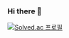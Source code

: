 ### Hi there 👋
[![Solved.ac 프로필](http://mazassumnida.wtf/api/v2/generate_badge?boj=pjh7083)](https://solved.ac/pjh7083)
<!--
**junHyeong7083/junHyeong7083** is a ✨ _special_ ✨ repository because its `README.md` (this file) appears on your GitHub profile.

Here are some ideas to get you started:
[![Solved.ac 프로필](http://mazassumnida.wtf/api/v2/generate_badge?boj=pjh7083)](https://solved.ac/pjh7083)
- 🔭 I’m currently working on ...
- 🌱 I’m currently learning ...
- 👯 I’m looking to collaborate on ...
- 🤔 I’m looking for help with ...
- 💬 Ask me about ...
- 📫 How to reach me: ...
- 😄 Pronouns: ...
- ⚡ Fun fact: ...
-->
